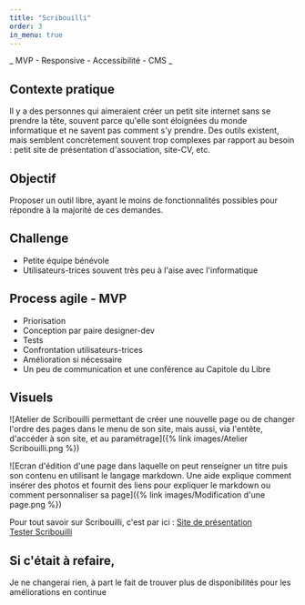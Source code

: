 ```yaml
---
title: "Scribouilli"
order: 3
in_menu: true
---
```

_ MVP - Responsive - Accessibilité - CMS _

## Contexte pratique
Il y a des personnes qui aimeraient créer un petit site internet sans se prendre la tête, souvent parce qu'elle sont éloignées du monde informatique et ne savent pas comment s'y prendre.
Des outils existent, mais semblent concrètement souvent trop complexes par rapport au besoin : petit site de présentation d'association, site-CV, etc.

## Objectif
Proposer un outil libre, ayant le moins de fonctionnalités possibles pour répondre à la majorité de ces demandes.

## Challenge
- Petite équipe bénévole
- Utilisateurs-trices souvent très peu à l'aise avec l'informatique

## Process agile - MVP
- Priorisation
- Conception par paire designer-dev
- Tests
- Confrontation utilisateurs-trices
- Amélioration si nécessaire
- Un peu de communication et une conférence au Capitole du Libre

## Visuels
![Atelier de Scribouilli permettant de créer une nouvelle page ou de changer l'ordre des pages dans le menu de son site, mais aussi, via l'entête, d'accéder à son site, et au paramétrage]({% link images/Atelier Scribouilli.png %})  
  
![Ecran d'édition d'une page dans laquelle on peut renseigner un titre puis son contenu en utilisant le langage markdown. Une aide explique comment insérer des photos et fournit des liens pour expliquer le markdown ou comment personnaliser sa page]({% link images/Modification d'une page.png %})  
  
Pour tout savoir sur Scribouilli, c'est par ici :
[Site de présentation](https://scribouilli.org/)  
[Tester Scribouilli](https://atelier.scribouilli.org)

## Si c'était à refaire,
Je ne changerai rien, à part le fait de trouver plus de disponibilités pour les améliorations en continue 